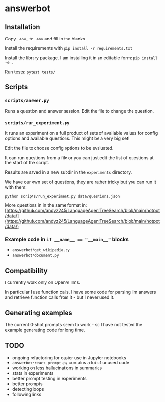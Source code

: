 # answerbot

## Installation

Copy `.env_` to `.env` and fill in the blanks.

Install the requirements with `pip install -r requirements.txt`

Install the library package. I am installing it in an editable form: `pip install -e .`

Run tests:
`pytest tests/`


## Scripts

### `scripts/answer.py`
Runs a question and answer session.
Edit the file to change the question.

### `scripts/run_experiment.py`
It runs an experiment on a full product of sets of available values for config options and available questions.
This might be a very big set!

Edit the file to choose config options to be evaluated.

It can run questions from a file or you can just edit the list of questions at the start of the script.

Results are saved in a new subdir in the `experiments` directory.

We have our own set of questions, they are rather tricky but you can run it with them:

`python scripts/run_experiment.py data/questions.json`

More questions in in the same format in:
[https://github.com/andyz245/LanguageAgentTreeSearch/blob/main/hotpot/data/](https://github.com/andyz245/LanguageAgentTreeSearch/blob/main/hotpot/data/)

### Example code in `if __name__ == "__main__"` blocks
- `answerbot/get_wikipedia.py`
- `answerbot/document.py`

## Compatibility
I currently work only on OpenAI llms.

In particular I use function calls. I have some code for parsing llm answers and retrieve function calls from it - but I never used it.

## Generating examples
The current 0-shot prompts seem to work - so I have not tested the example generating code for long time.

## TODO
* ongoing refactoring for easier use in Jupyter notebooks
* `answerbot/react_prompt.py` contains a lot of unused code
* working on less hallucinations in summaries
* stats in experiments
* better prompt testing in experiments
* better prompts
* detecting loops
* following links
